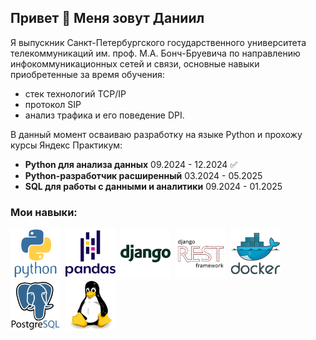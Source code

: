 ## Привет 👋 Меня зовут Даниил

Я выпускник Санкт-Петербургского государственного университета телекоммуникаций им. проф. М.А. Бонч-Бруевича по направлению инфокоммуникационных сетей и связи, основные навыки приобретенные за время обучения:  
- стек технологий TCP/IP
- протокол SIP
- анализ трафика и его поведение DPI.

В данный момент осваиваю разработку на языке Python и прохожу курсы Яндекс Практикум:
- **Python для анализа данных** 09.2024 - 12.2024 ✅
- **Python-разработчик расширенный** 03.2024 - 05.2025
- **SQL для работы с данными и аналитики** 09.2024 - 01.2025

### Мои навыки:

<div>
  <img src="https://github.com/devicons/devicon/blob/master/icons/python/python-original-wordmark.svg" title="Python3" alt="Python3" width="80" height="80"/>&nbsp;
  <img src="https://github.com/devicons/devicon/blob/master/icons/pandas/pandas-original-wordmark.svg" title="Pandas" alt="Pandas" width="80" height="80"/>&nbsp;
  <img src="https://github.com/devicons/devicon/blob/master/icons/django/django-plain-wordmark.svg" title="Django" alt="Django" width="80" height="80"/>&nbsp;
  <img src="https://github.com/devicons/devicon/blob/master/icons/djangorest/djangorest-original.svg" title="Django Rest Framework" alt="Django Rest Framework" width="80" height="80"/>&nbsp;
  <img src="https://github.com/devicons/devicon/blob/master/icons/docker/docker-original-wordmark.svg" title="Docker" alt="Docker" width="80" height="80"/>&nbsp;
  <img src="https://github.com/devicons/devicon/blob/master/icons/postgresql/postgresql-original-wordmark.svg" title="PostgreSQL" alt="PostgreSQL" width="80" height="80"/>&nbsp;
  <img src="https://github.com/devicons/devicon/blob/master/icons/linux/linux-original.svg" title="Linux" alt="Linux" width="80" height="80"/>&nbsp;
</div>

<!--
**Danuuuq/Danuuuq** is a ✨ _special_ ✨ repository because its `README.md` (this file) appears on your GitHub profile.

Here are some ideas to get you started:

- 🔭 I’m currently working on ...
- 🌱 I’m currently learning ...
- 👯 I’m looking to collaborate on ...
- 🤔 I’m looking for help with ...
- 💬 Ask me about ...
- 📫 How to reach me: ...
- 😄 Pronouns: ...
- ⚡ Fun fact: ...
-->
